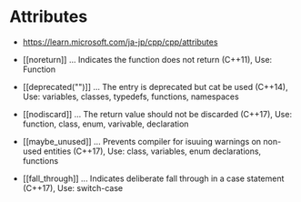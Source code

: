 # Attributes

- https://learn.microsoft.com/ja-jp/cpp/cpp/attributes

- [[noreturn]] ... Indicates the function does not return (C++11), Use: Function
- [[deprecated("")]] ... The entry is deprecated but cat be used (C++14), Use: variables, classes, typedefs, functions, namespaces
- [[nodiscard]] ... The return value should not be discarded (C++17), Use: function, class, enum, varivable, declaration
- [[maybe_unused]] ... Prevents compiler for isuuing warnings on non-used entities (C++17), Use: class, variables, enum declarations, functions
- [[fall_through]] ... Indicates deliberate fall through in a case statement (C++17), Use: switch-case
